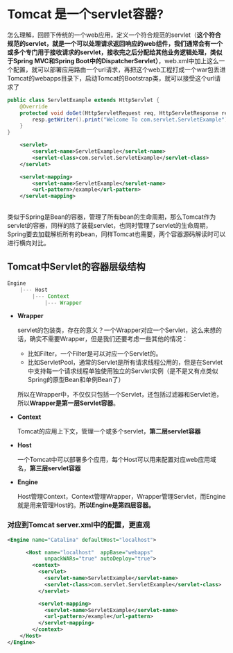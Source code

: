 # Tomcat 是一个servlet容器?

怎么理解，回顾下传统的一个web应用，定义一个符合规范的servlet（**这个符合规范的servlet，就是一个可以处理请求返回响应的web组件，我们通常会有一个或多个专门用于接收请求的servlet，接收完之后分配给其他业务逻辑处理，类似于Spring MVC和Spring Boot中的DispatcherServlet）**，web.xml中加上这么一个配置，就可以部署应用路由一个url请求，再把这个web工程打成一个war包丢进Tomcat的webapps目录下，启动Tomcat的Bootstrap类，就可以接受这个url请求了

```java
public class ServletExample extends HttpServlet {
    @Override
    protected void doGet(HttpServletRequest req, HttpServletResponse resp) throws 		 			ServletException, IOException {
        resp.getWriter().print("Welcome To com.servlet.ServletExample");
    }
}
```

```xml
	<servlet>
        <servlet-name>ServletExample</servlet-name>
        <servlet-class>com.servlet.ServletExample</servlet-class>
    </servlet>

    <servlet-mapping>
        <servlet-name>ServletExample</servlet-name>
        <url-pattern>/example</url-pattern>
    </servlet-mapping>
	
```

类似于Spring是Bean的容器，管理了所有bean的生命周期，那么Tomcat作为servlet的容器，同样的除了装载servlet，也同时管理了servlet的生命周期，Spring要去加载解析所有的bean，同样Tomcat也需要，两个容器源码解读时可以进行横向对比。

## Tomcat中Servlet的容器层级结构

```java
Engine
	|--- Host
		|--- Context
			|--- Wrapper
```



- **Wrapper**

  servlet的包装类，存在的意义？一个Wrapper对应一个Servlet，这么来想的话，确实不需要Wrapper，但是我们还要考虑一些其他的情况：

  - 比如Filter，一个Filter是可以对应一个Servlet的。
  - 比如ServletPool，通常的Servlet是所有请求线程公用的，但是在Servlet中支持每一个请求线程单独使用独立的Servlet实例（是不是又有点类似Spring的原型Bean和单例Bean了）

  所以在Wrapper中，不仅仅只包括一个Servlet，还包括过滤器和Servlet池，所以**Wrapper是第一层Servlet容器**。

- **Context**

  Tomcat的应用上下文，管理一个或多个servlet，**第二层servlet容器**

- **Host**

  一个Tomcat中可以部署多个应用，每个Host可以用来配置对应web应用域名，**第三层servlet容器**

- **Engine**

  Host管理Context，Context管理Wrapper，Wrapper管理Servlet，而Engine就是用来管理Host的。**所以Engine是第四层容器。**

### 对应到Tomcat server.xml中的配置，更直观

```xml
<Engine name="Catalina" defaultHost="localhost">

      <Host name="localhost"  appBase="webapps"
            unpackWARs="true" autoDeploy="true">
        <context>
          <servlet>
            <servlet-name>ServletExample</servlet-name>
            <servlet-class>com.servlet.ServletExample</servlet-class>
          </servlet>

          <servlet-mapping>
            <servlet-name>ServletExample</servlet-name>
            <url-pattern>/example</url-pattern>
          </servlet-mapping>
        </context>
    </Host>
</Engine>
```

